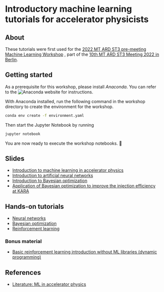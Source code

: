 # Introductory machine learning tutorials for accelerator physicists
## About
These tutorials were first used for the [2022 MT ARD ST3 pre-meeting Machine Learning Workshop](https://indico.desy.de/event/35272/)
, part of the [10th MT ARD ST3 Meeting 2022 in Berlin](https://indico.desy.de/event/33584/).

## Getting started
As a prerequisite for this workshop, please install *Anaconda*. You can refer to the ![Anaconda website](https://www.anaconda.com/) for instructions.

With Anaconda installed, run the following command in the workshop directory to create the environment for the workshop.

```bash
conda env create -f environment.yaml
```

Then start the Jupyter Notebook by running

```bash
jupyter notebook
```

You are now ready to execute the workshop notebooks. 🎉


## Slides
 - [Introduction to machine learning in accelerator physics]()
 - [Introduction to artificial neural networks]()
 - [Introduction to Bayesian optimization]()
 - [Application of Bayesian optimization to improve the injection efficiency at KARA ]()

## Hands-on tutorials
- [Neural networks](https://nbviewer.org/github/ansantam/2022-MT-ARD-ST3-ML-workshop/blob/main/1-neural_networks.ipynb)
- [Bayesian optimization](https://nbviewer.org/github/ansantam/2022-MT-ARD-ST3-ML-workshop/blob/main/2-bayesian_optimization.ipynb)
- [Reinforcement learning](https://nbviewer.org/github/ansantam/2022-MT-ARD-ST3-ML-workshop/blob/main/3-reinforcement_learning.ipynb)

### Bonus material
- [Basic reinforcement learning introduction without ML libraries (dynamic programming)](https://nbviewer.org/github/ansantam/2022-MT-ARD-ST3-ML-workshop/blob/main/bonus_material/RL_simple_gridworld.ipynb)

## References
- [Literature: ML in accelerator physics](https://github.com/ansantam/2022-MT-ARD-ST3-ML-workshop/blob/main/references/references.pdf)
